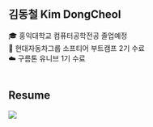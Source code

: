 ## 김동철  Kim DongCheol
🎓 홍익대학교 컴퓨터공학전공 졸업예정<br>
🚙 현대자동차그룹 소프티어 부트캠프 2기 수료<br>
☁️ 구름톤 유니브 1기 수료<br>
<br>

## Resume
<img src="https://img.shields.io/badge/Notion-blue?logo=notion&logoColor=white">
